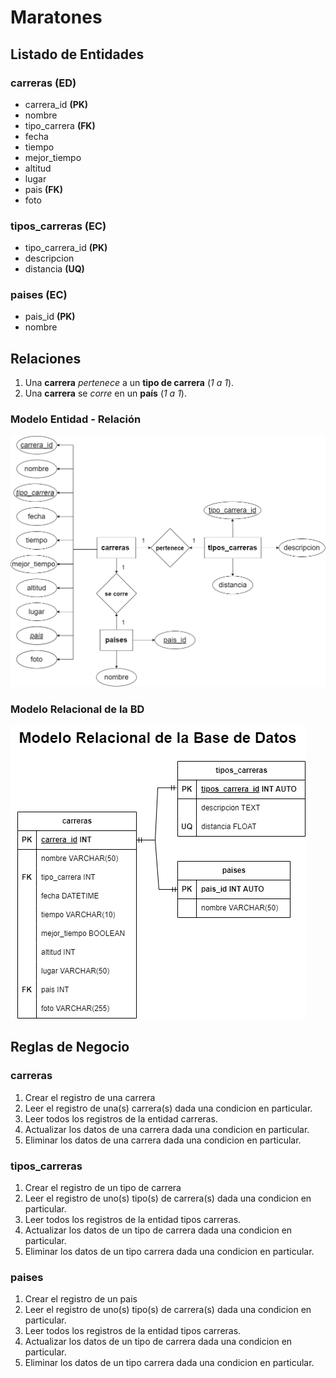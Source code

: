 # Maratones
<!-- Recordar las entidades se nombran en plural y los atributos en singular -->
<!-- 
**(PK)** Primary Key
**(FK)** Foreign Key
**(ED)** Entity Data
**(EC)** Entity Catalog
 -->

## Listado de Entidades

### carreras **(ED)** 

- carrera_id **(PK)**
- nombre
- tipo_carrera **(FK)**
- fecha
- tiempo
- mejor_tiempo
- altitud
- lugar
- pais **(FK)**
- foto

### tipos_carreras **(EC)**

- tipo_carrera_id **(PK)**
- descripcion 
- distancia **(UQ)**

### paises **(EC)**

- pais_id **(PK)**
- nombre

## Relaciones

1. Una **carrera** _pertenece_ a un **tipo de carrera** (_1 a 1_).
2. Una **carrera** se _corre_ en un **país** (_1 a 1_).

### Modelo Entidad - Relación

![Modelo Entidad - Relación](./Designes_PNG%26drawio/CarrerasModeloEntidad-Relacion.drawio.png)

### Modelo Relacional de la BD

![Modelo Entidad - Relacion](./Designes_PNG%26drawio/ModeloRelacional-de-la-BD.png)

## Reglas de Negocio

### carreras

1. Crear el registro de una carrera
1. Leer el registro de una(s) carrera(s) dada una condicion en particular.
1. Leer todos los registros de la entidad carreras.
1. Actualizar los datos de una carrera dada una condicion en particular.
1. Eliminar los datos de una carrera dada una condicion en particular.

### tipos_carreras

1. Crear el registro de un tipo de carrera
1. Leer el registro de uno(s) tipo(s) de carrera(s) dada una condicion en particular.
1. Leer todos los registros de la entidad tipos carreras.
1. Actualizar los datos de un tipo de carrera dada una condicion en particular.
1. Eliminar los datos de un tipo carrera dada una condicion en particular.

### paises

1. Crear el registro de un pais
1. Leer el registro de uno(s) tipo(s) de carrera(s) dada una condicion en particular.
1. Leer todos los registros de la entidad tipos carreras.
1. Actualizar los datos de un tipo de carrera dada una condicion en particular.
1. Eliminar los datos de un tipo carrera dada una condicion en particular.